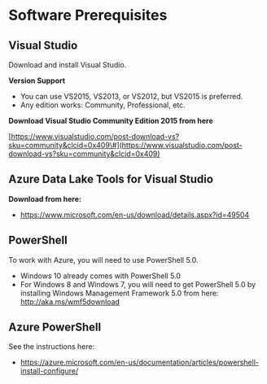  

Software Prerequisites
======================

Visual Studio
-------------

Download and install Visual Studio.

**Version Support**

-   You can use VS2015, VS2013, or VS2012, but VS2015 is preferred.
-   Any edition works: Community, Professional, etc.


**Download Visual Studio Community Edition 2015 from here**

[https://www.visualstudio.com/post-download-vs?sku=community&clcid=0x409\#](https://www.visualstudio.com/post-download-vs?sku=community&clcid=0x409)


Azure Data Lake Tools for Visual Studio
---------------------------------------

**Download from here:**

* https://www.microsoft.com/en-us/download/details.aspx?id=49504


PowerShell
----------

To work with Azure, you will need to use PowerShell 5.0.

-   Windows 10 already comes with PowerShell 5.0
-   For Windows 8 and Windows 7, you will need to get PowerShell 5.0 by
    installing Windows Management Framework 5.0 from here:
    http://aka.ms/wmf5download

Azure PowerShell
----------------

See the instructions here:

* https://azure.microsoft.com/en-us/documentation/articles/powershell-install-configure/

